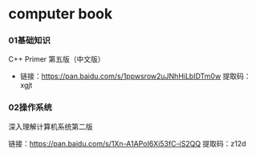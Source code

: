 # computer book
### 01基础知识

C++  Primer 第五版（中文版）

* 链接：https://pan.baidu.com/s/1ppwsrow2uJNhHiLbIDTm0w 提取码：xgjt

### 02操作系统

深入理解计算机系统第二版

链接：https://pan.baidu.com/s/1Xn-A1APoI6Xi53fC-iS2QQ 提取码：z12d
